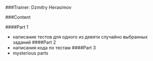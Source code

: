 ###Trainer: Dzmitry Herasimov

###Content

####Part 1
- написание тестов для одного из девяти случайно выбранных заданий
####Part 2
- написания кода по тестам
####Part 3
- mysterious parts